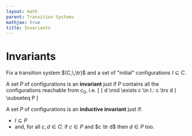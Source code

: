 ```yaml
---
layout: math
parent: Transition Systems
mathjax: true
title: Invariants
---
```


# Invariants

Fix a transition system $(C,\,\tr)$ and a set of "initial" configurations $I \subseteq C$.  

A set $P$ of configurations is an __invariant__ just if $P$ contains all the configurations reachable from $c_0$, i.e. 
\[
  \{ d \mid \exists c \in I.\: c \trs d \} \subseteq P
\]

A set $P$ of configurations is an __inductive invariant__ just if:
  * $I \subseteq P$
  * and, for all $c,\,d \in C$: if $c \in P$ and $c \tr d$ then $d \in P$ too.
